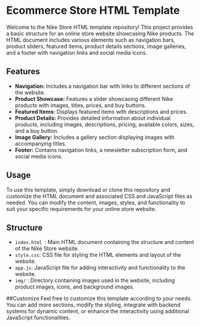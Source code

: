 # Ecommerce Store HTML Template
Welcome to the Nike Store HTML template repository! This project provides a basic structure for an online store website showcasing Nike products. The HTML document includes various elements such as navigation bars, product sliders, featured items, product details sections, image galleries, and a footer with navigation links and social media icons.

## Features
- **Navigation:** Includes a navigation bar with links to different sections of the website.
- **Product Showcase:** Features a slider showcasing different Nike products with images, titles, prices, and buy buttons.
- **Featured Items:** Displays featured items with descriptions and prices.
- **Product Details:** Provides detailed information about individual products, including images, descriptions, pricing, available colors, sizes, and a buy button.
- **Image Gallery:** Includes a gallery section displaying images with accompanying titles.
- **Footer:** Contains navigation links, a newsletter subscription form, and social media icons.

## Usage
To use this template, 
simply download or clone this repository and customize the HTML document and associated CSS and JavaScript files as needed. You can modify the content, images, styles, and functionality to suit your specific requirements for your online store website.

## Structure
- `index.html `: Main HTML document containing the structure and content of the Nike Store website.
- `style.css`: CSS file for styling the HTML elements and layout of the website.
- `app.js`: JavaScript file for adding interactivity and functionality to the website.
- `img/`  : Directory containing images used in the website, including product images, icons, and background images.

##Customize
Feel free to customize this template according to your needs. You can add more sections, modify the styling, integrate with backend systems for dynamic content, or enhance the interactivity using additional JavaScript functionalities.
